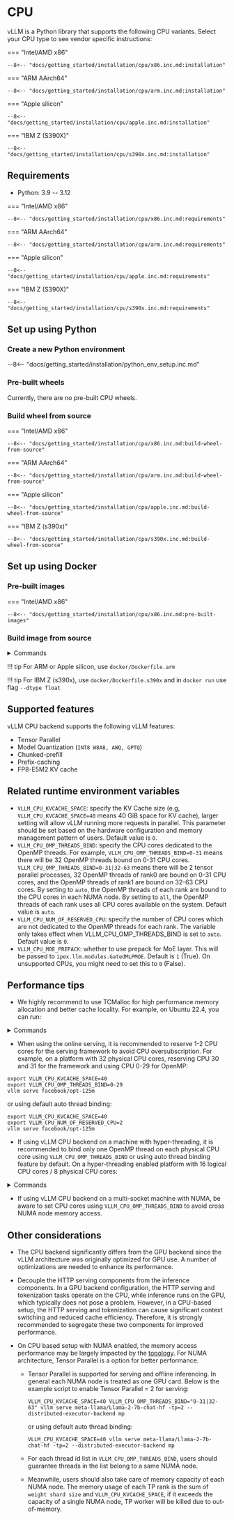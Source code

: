# CPU

vLLM is a Python library that supports the following CPU variants. Select your CPU type to see vendor specific instructions:

=== "Intel/AMD x86"

    --8<-- "docs/getting_started/installation/cpu/x86.inc.md:installation"

=== "ARM AArch64"

    --8<-- "docs/getting_started/installation/cpu/arm.inc.md:installation"

=== "Apple silicon"

    --8<-- "docs/getting_started/installation/cpu/apple.inc.md:installation"

=== "IBM Z (S390X)"

    --8<-- "docs/getting_started/installation/cpu/s390x.inc.md:installation"

## Requirements

- Python: 3.9 -- 3.12

=== "Intel/AMD x86"

    --8<-- "docs/getting_started/installation/cpu/x86.inc.md:requirements"

=== "ARM AArch64"

    --8<-- "docs/getting_started/installation/cpu/arm.inc.md:requirements"

=== "Apple silicon"

    --8<-- "docs/getting_started/installation/cpu/apple.inc.md:requirements"

=== "IBM Z (S390X)"

    --8<-- "docs/getting_started/installation/cpu/s390x.inc.md:requirements"

## Set up using Python

### Create a new Python environment

--8<-- "docs/getting_started/installation/python_env_setup.inc.md"

### Pre-built wheels

Currently, there are no pre-built CPU wheels.

### Build wheel from source

=== "Intel/AMD x86"

    --8<-- "docs/getting_started/installation/cpu/x86.inc.md:build-wheel-from-source"

=== "ARM AArch64"

    --8<-- "docs/getting_started/installation/cpu/arm.inc.md:build-wheel-from-source"

=== "Apple silicon"

    --8<-- "docs/getting_started/installation/cpu/apple.inc.md:build-wheel-from-source"

=== "IBM Z (s390x)"

    --8<-- "docs/getting_started/installation/cpu/s390x.inc.md:build-wheel-from-source"

## Set up using Docker

### Pre-built images

=== "Intel/AMD x86"

    --8<-- "docs/getting_started/installation/cpu/x86.inc.md:pre-built-images"

### Build image from source

<details>
<summary>Commands</summary>

```console
$ docker build -f docker/Dockerfile.cpu --tag vllm-cpu-env --target vllm-openai .

# Launching OpenAI server 
$ docker run --rm \
             --privileged=true \
             --shm-size=4g \
             -p 8000:8000 \
             -e VLLM_CPU_KVCACHE_SPACE=<KV cache space> \
             -e VLLM_CPU_OMP_THREADS_BIND=<CPU cores for inference> \
             vllm-cpu-env \
             --model=meta-llama/Llama-3.2-1B-Instruct \
             --dtype=bfloat16 \
             other vLLM OpenAI server arguments
```

</details>

!!! tip
    For ARM or Apple silicon, use `docker/Dockerfile.arm`

!!! tip
    For IBM Z (s390x), use `docker/Dockerfile.s390x` and in `docker run` use flag `--dtype float`

## Supported features

vLLM CPU backend supports the following vLLM features:

- Tensor Parallel
- Model Quantization (`INT8 W8A8, AWQ, GPTQ`)
- Chunked-prefill
- Prefix-caching
- FP8-E5M2 KV cache

## Related runtime environment variables

- `VLLM_CPU_KVCACHE_SPACE`: specify the KV Cache size (e.g, `VLLM_CPU_KVCACHE_SPACE=40` means 40 GiB space for KV cache), larger setting will allow vLLM running more requests in parallel. This parameter should be set based on the hardware configuration and memory management pattern of users. Default value is `0`.
- `VLLM_CPU_OMP_THREADS_BIND`: specify the CPU cores dedicated to the OpenMP threads. For example, `VLLM_CPU_OMP_THREADS_BIND=0-31` means there will be 32 OpenMP threads bound on 0-31 CPU cores. `VLLM_CPU_OMP_THREADS_BIND=0-31|32-63` means there will be 2 tensor parallel processes, 32 OpenMP threads of rank0 are bound on 0-31 CPU cores, and the OpenMP threads of rank1 are bound on 32-63 CPU cores. By setting to `auto`, the OpenMP threads of each rank are bound to the CPU cores in each NUMA node. By setting to `all`, the OpenMP threads of each rank uses all CPU cores available on the system. Default value is `auto`.
- `VLLM_CPU_NUM_OF_RESERVED_CPU`: specify the number of CPU cores which are not dedicated to the OpenMP threads for each rank. The variable only takes effect when VLLM_CPU_OMP_THREADS_BIND is set to `auto`. Default value is `0`.
- `VLLM_CPU_MOE_PREPACK`: whether to use prepack for MoE layer. This will be passed to `ipex.llm.modules.GatedMLPMOE`. Default is `1` (True). On unsupported CPUs, you might need to set this to `0` (False).

## Performance tips

- We highly recommend to use TCMalloc for high performance memory allocation and better cache locality. For example, on Ubuntu 22.4, you can run:

<details>
<summary>Commands</summary>

```console
sudo apt-get install libtcmalloc-minimal4 # install TCMalloc library
find / -name *libtcmalloc* # find the dynamic link library path
export LD_PRELOAD=/usr/lib/x86_64-linux-gnu/libtcmalloc_minimal.so.4:$LD_PRELOAD # prepend the library to LD_PRELOAD
python examples/offline_inference/basic/basic.py # run vLLM
```

</details>

- When using the online serving, it is recommended to reserve 1-2 CPU cores for the serving framework to avoid CPU oversubscription. For example, on a platform with 32 physical CPU cores, reserving CPU 30 and 31 for the framework and using CPU 0-29 for OpenMP:

```console
export VLLM_CPU_KVCACHE_SPACE=40
export VLLM_CPU_OMP_THREADS_BIND=0-29
vllm serve facebook/opt-125m
```

 or using default auto thread binding:

```console
export VLLM_CPU_KVCACHE_SPACE=40
export VLLM_CPU_NUM_OF_RESERVED_CPU=2
vllm serve facebook/opt-125m
```

- If using vLLM CPU backend on a machine with hyper-threading, it is recommended to bind only one OpenMP thread on each physical CPU core using `VLLM_CPU_OMP_THREADS_BIND` or using auto thread binding feature by default. On a hyper-threading enabled platform with 16 logical CPU cores / 8 physical CPU cores:

<details>
<summary>Commands</summary>

```console
$ lscpu -e # check the mapping between logical CPU cores and physical CPU cores

# The "CPU" column means the logical CPU core IDs, and the "CORE" column means the physical core IDs. On this platform, two logical cores are sharing one physical core.
CPU NODE SOCKET CORE L1d:L1i:L2:L3 ONLINE    MAXMHZ   MINMHZ      MHZ
0    0      0    0 0:0:0:0          yes 2401.0000 800.0000  800.000
1    0      0    1 1:1:1:0          yes 2401.0000 800.0000  800.000
2    0      0    2 2:2:2:0          yes 2401.0000 800.0000  800.000
3    0      0    3 3:3:3:0          yes 2401.0000 800.0000  800.000
4    0      0    4 4:4:4:0          yes 2401.0000 800.0000  800.000
5    0      0    5 5:5:5:0          yes 2401.0000 800.0000  800.000
6    0      0    6 6:6:6:0          yes 2401.0000 800.0000  800.000
7    0      0    7 7:7:7:0          yes 2401.0000 800.0000  800.000
8    0      0    0 0:0:0:0          yes 2401.0000 800.0000  800.000
9    0      0    1 1:1:1:0          yes 2401.0000 800.0000  800.000
10   0      0    2 2:2:2:0          yes 2401.0000 800.0000  800.000
11   0      0    3 3:3:3:0          yes 2401.0000 800.0000  800.000
12   0      0    4 4:4:4:0          yes 2401.0000 800.0000  800.000
13   0      0    5 5:5:5:0          yes 2401.0000 800.0000  800.000
14   0      0    6 6:6:6:0          yes 2401.0000 800.0000  800.000
15   0      0    7 7:7:7:0          yes 2401.0000 800.0000  800.000

# On this platform, it is recommend to only bind openMP threads on logical CPU cores 0-7 or 8-15
$ export VLLM_CPU_OMP_THREADS_BIND=0-7
$ python examples/offline_inference/basic/basic.py
```

</details>

- If using vLLM CPU backend on a multi-socket machine with NUMA, be aware to set CPU cores using `VLLM_CPU_OMP_THREADS_BIND` to avoid cross NUMA node memory access.

## Other considerations

- The CPU backend significantly differs from the GPU backend since the vLLM architecture was originally optimized for GPU use. A number of optimizations are needed to enhance its performance.

- Decouple the HTTP serving components from the inference components. In a GPU backend configuration, the HTTP serving and tokenization tasks operate on the CPU, while inference runs on the GPU, which typically does not pose a problem. However, in a CPU-based setup, the HTTP serving and tokenization can cause significant context switching and reduced cache efficiency. Therefore, it is strongly recommended to segregate these two components for improved performance.

- On CPU based setup with NUMA enabled, the memory access performance may be largely impacted by the [topology](https://github.com/intel/intel-extension-for-pytorch/blob/main/docs/tutorials/performance_tuning/tuning_guide.md#non-uniform-memory-access-numa). For NUMA architecture, Tensor Parallel is a option for better performance.

  - Tensor Parallel is supported for serving and offline inferencing. In general each NUMA node is treated as one GPU card. Below is the example script to enable Tensor Parallel = 2 for serving:

    ```console
    VLLM_CPU_KVCACHE_SPACE=40 VLLM_CPU_OMP_THREADS_BIND="0-31|32-63" vllm serve meta-llama/Llama-2-7b-chat-hf -tp=2 --distributed-executor-backend mp
    ```

    or using default auto thread binding:

    ```console
    VLLM_CPU_KVCACHE_SPACE=40 vllm serve meta-llama/Llama-2-7b-chat-hf -tp=2 --distributed-executor-backend mp
    ```

  - For each thread id list in `VLLM_CPU_OMP_THREADS_BIND`, users should guarantee threads in the list belong to a same NUMA node.

  - Meanwhile, users should also take care of memory capacity of each NUMA node. The memory usage of each TP rank is the sum of `weight shard size` and `VLLM_CPU_KVCACHE_SPACE`, if it exceeds the capacity of a single NUMA node, TP worker will be killed due to out-of-memory.
